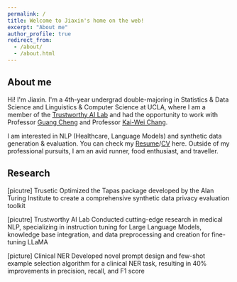 ```yaml
---
permalink: /
title: Welcome to Jiaxin's home on the web!
excerpt: "About me"
author_profile: true
redirect_from: 
  - /about/
  - /about.html
---
```

## About me
Hi! I'm Jiaxin. I'm a 4th-year undergrad double-majoring in Statistics & Data Science and Linguistics & Computer Science at UCLA, where I am a member of the [Trustworthy AI Lab](http://www.stat.ucla.edu/~guangcheng/) and had the opportunity to work with Professor [Guang Cheng](http://www.stat.ucla.edu/~guangcheng/2.html) and Professor [Kai-Wei Chang](http://web.cs.ucla.edu/~kwchang/). 

I am interested in NLP (Healthcare, Language Models) and synthetic data generation & evaluation. You can check my [Resume]()/[CV]() here. Outside of my professional pursuits, I am an avid runner, food enthusiast, and traveller.

## Research
[picutre] Trusetic
Optimized the Tapas package developed by the Alan Turing Institute to create a comprehensive synthetic data privacy evaluation toolkit

[picutre] Trustworthy AI Lab
Conducted cutting-edge research in medical NLP, specializing in instruction tuning for Large Language Models, knowledge base integration, and data preprocessing and creation for fine-tuning LLaMA

[picture] Clinical NER
Developed novel prompt design and few-shot example selection algorithm for a clinical NER task, resulting in 40% improvements in precision, recall, and F1 score